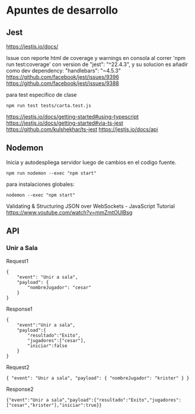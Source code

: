 
# Apuntes de desarrollo

## Jest
https://jestjs.io/docs/

Issue con reporte html de coverage y warnings en consola al correr 'npm run test:coverage' con version de "jest": "^22.4.3", y su solucion es añadir como dev dependency: "handlebars": "~4.5.3"
https://github.com/facebook/jest/issues/9396
https://github.com/facebook/jest/issues/9388

para test especifico de clase

    npm run test tests/carta.test.js   

https://jestjs.io/docs/getting-started#using-typescript
https://jestjs.io/docs/getting-started#via-ts-jest
https://github.com/kulshekhar/ts-jest
https://jestjs.io/docs/api

## Nodemon

Inicia y autodespliega servidor luego de cambios en el codigo fuente.

    npm run nodemon --exec "npm start"


para instalaciones globales:

    nodemon --exec "npm start"
 
 Validating & Structuring JSON over WebSockets - JavaScript Tutorial
 https://www.youtube.com/watch?v=mmZmtOUIBsg

## API

### Unir a Sala
Request1

    {
        "event": "Unir a sala",
        "payload": {
            "nombreJugador": "cesar"
        }
    }

Response1

    {
        "event":"Unir a sala",
        "payload":{
            "resultado":"Exito",
            "jugadores":["cesar"],
            "iniciar":false
        }
    }

Request2

    { "event": "Unir a sala", "payload": { "nombreJugador": "krister" } }

Response2

    {"event":"Unir a sala","payload":{"resultado":"Exito","jugadores":["cesar","krister"],"iniciar":true}}


